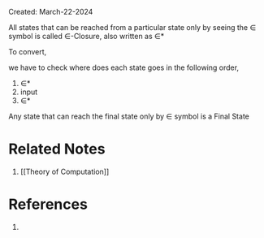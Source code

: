 Created: March-22-2024

All states that can be reached from a particular state only by seeing the $\in$ symbol is called $\in$-Closure, also written as $\in$*

To convert,

we have to check where does each state goes in the following order,

1. $\in$*
2. input
3. $\in$*

Any state that can reach the final state only by $\in$ symbol is a Final State

# Related Notes

1. [[Theory of Computation]]
# References

1. 